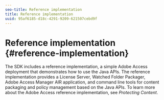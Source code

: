 ```yaml
---
seo-title: Reference implementation
title: Reference implementation
uuid: 95af6185-d18c-4291-9209-621507cebd9f
---
```


# Reference implementation {#reference-implementation}

The SDK includes a reference implementation, a simple Adobe Access deployment that demonstrates how to use the Java APIs. The reference implementation provides a License Server, Watched Folder Packager, Adobe Access Manager AIR application, and command line tools for content packaging and policy management based on the Java APIs. To learn more about the Adobe Access reference implementation, see *Protecting Content*. 
